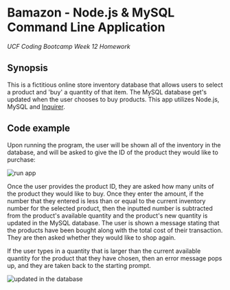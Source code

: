 # Bamazon - Node.js & MySQL Command Line Application
*UCF Coding Bootcamp Week 12 Homework*

## Synopsis

This is a fictitious online store inventory database that allows users to select a product and 'buy' a quantity of that item. The MySQL database get's updated when the user chooses to buy products. This app utilizes Node.js, MySQL and [Inquirer](https://www.npmjs.com/package/inquirer/).


## Code example

Upon running the program, the user will be shown all of the inventory in the database, and will be asked to give the ID of the product they would like to purchase:

![run app](images/inventory.gif)

Once the user provides the product ID, they are asked how many units of the product they would like to buy. Once they enter the amount, if the number that they entered is less than or equal to the current inventory number for the selected product, then the inputted number is subtracted from the product's available quantity and the product's new quantity is updated in the MySQL database. The user is shown a message stating that the products have been bought along with the total cost of their transaction. They are then asked whether they would like to shop again.

If the user types in a quantity that is larger than the current available quantity for the product that they have chosen, then an error message pops up, and they are taken back to the starting prompt.


![updated in the database](images/buying.gif)
